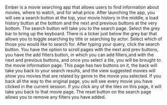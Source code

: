 Ember is a movie searching app that allows users to find information
about movies, where to watch, and for what price.  After launching
the app, you will see a search button at the top, your movie history
in the middle, a load history button at the bottom and the next and previous
buttons at the very bottom.  The search button will take you to the search
page.  Select the grey bar to bring up the keyboard.  There is a ticker just
below the grey bar that allows you to toggle searching by title or searching
by actor.  Select which of those you would like to search for.  After typing
your query, click the search button.  You have the option to scroll pages
with the next and prev buttons, you have the add filters button, in which
you can add filters,and with the next and previous buttons, and once
you select a tile, you will be brought to the movie information page.
This page has two buttons on it, the back will take you back to your
search results, and the view suggested movies will show you movies that
are related by genre to the movie you selected.  If you back all the way
to the original page, you will see every movie you have clicked in the
current session. If you click any of the tiles on this page, it will take you
back to that movie page.  The reset button on the search page allows you to
remove any filters you have added.